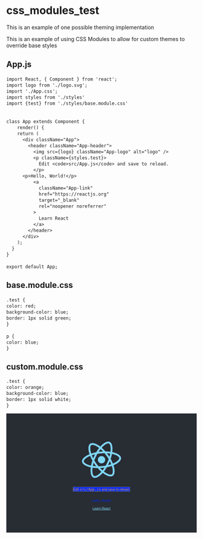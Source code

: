 # css_modules_test
This is an example of one possible theming implementation

This is an example of using CSS Modules to allow for custom themes to override base styles

  ## App.js
```
import React, { Component } from 'react';
import logo from './logo.svg';
import './App.css';
import styles from './styles'
import {test} from './styles/base.module.css'


class App extends Component {
	render() {
    return (
      <div className="App">
        <header className="App-header">
          <img src={logo} className="App-logo" alt="logo" />
          <p className={styles.test}>
            Edit <code>src/App.js</code> and save to reload.
          </p>
	  <p>Hello, World!</p>
          <a
            className="App-link"
            href="https://reactjs.org"
            target="_blank"
            rel="noopener noreferrer"
          >
            Learn React
          </a>
        </header>
      </div>
    );
  }
}

export default App;
```
##  base.module.css
```
.test {
color: red;
background-color: blue;
border: 1px solid green;
}

p {
color: blue;
}
```

##  custom.module.css
```
.test {
color: orange;
background-color: blue;
border: 1px solid white;
}
```

![Screenshot](theme_example.png)
